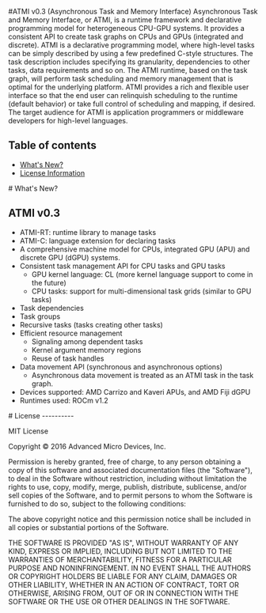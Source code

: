 #ATMI v0.3 (Asynchronous Task and Memory Interface)
Asynchronous Task and Memory Interface, or ATMI, is a runtime framework and declarative programming model for heterogeneous 
CPU-GPU systems. It provides a consistent API to create task graphs on CPUs and GPUs (integrated and discrete). ATMI is a declarative
programming model, where high-level tasks can be simply described by using a few predefined C-style structures. The task description
includes specifying its granularity, dependencies to other tasks, data requirements and so on. The ATMI runtime, based on the task
graph, will perform task scheduling and memory management that is optimal for the underlying platform. ATMI provides a rich and flexible
user interface so that the end user can relinquish scheduling to the runtime (default behavior) or take full control of scheduling and
mapping, if desired. The target audience for ATMI is application programmers or middleware developers for high-level languages.

Table of contents
-----------------

- [What's New?](#Whatsnew)
- [License Information](#License)

<A NAME="Whatsnew">
# What's New?

## ATMI v0.3
- ATMI-RT: runtime library to manage tasks
- ATMI-C: language extension for declaring tasks
- A  comprehensive machine model for CPUs, integrated GPU (APU) and discrete GPU (dGPU) systems.
- Consistent task management API for CPU tasks and GPU tasks
    - GPU kernel language: CL (more kernel language support to come in the future)
    - CPU tasks: support for multi-dimensional task grids (similar to GPU tasks)
- Task dependencies
- Task groups
- Recursive tasks (tasks creating other tasks)
- Efficient resource management
    - Signaling among dependent tasks
    - Kernel argument memory regions
    - Reuse of task handles
- Data movement API (synchronous and asynchronous options)
    - Asynchronous data movement is treated as an ATMI task in the task graph.
- Devices supported: AMD Carrizo and Kaveri APUs, and AMD Fiji dGPU
- Runtimes used: ROCm v1.2

<A NAME="License">
# License
----------

MIT License 

Copyright © 2016 Advanced Micro Devices, Inc.  

Permission is hereby granted, free of charge, to any person obtaining a copy of this software and associated documentation files (the "Software"), to deal in the Software
without restriction, including without limitation the rights to use, copy, modify, merge, publish, distribute, sublicense, and/or sell copies of the Software, and to permit
persons to whom the Software is furnished to do so, subject to the following conditions:

The above copyright notice and this permission notice shall be included in all copies or substantial portions of the Software.

THE SOFTWARE IS PROVIDED "AS IS", WITHOUT WARRANTY OF ANY KIND, EXPRESS OR IMPLIED, INCLUDING BUT NOT LIMITED TO THE WARRANTIES OF MERCHANTABILITY, FITNESS FOR A PARTICULAR
PURPOSE AND NONINFRINGEMENT. IN NO EVENT SHALL THE AUTHORS OR COPYRIGHT HOLDERS BE LIABLE FOR ANY CLAIM, DAMAGES OR OTHER LIABILITY, WHETHER IN AN ACTION OF CONTRACT, TORT OR
OTHERWISE, ARISING FROM, OUT OF OR IN CONNECTION WITH THE SOFTWARE OR THE USE OR OTHER DEALINGS IN THE SOFTWARE.

